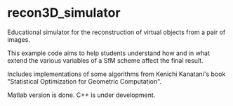 # recon3D_simulator
Educational simulator for the reconstruction of virtual objects from a pair of images.

This example code aims to help students understand how and in what extend the various variables of a SfM scheme affect the final result.

Includes implementations of some algorithms from Kenichi Kanatani's book "Statistical Optimization for Geometric Computation".

Matlab version is done.
C++ is under development.
